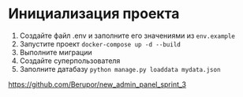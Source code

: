 # Инициализация проекта

1. Создайте файл .env и заполните его значениями из `env.example`
2. Запустите проект `docker-compose up -d --build`
3. Выполните миграции
4. Создайте суперпользователя
5. Заполните датабазу `python manage.py loaddata mydata.json`

https://github.com/Berupor/new_admin_panel_sprint_3
